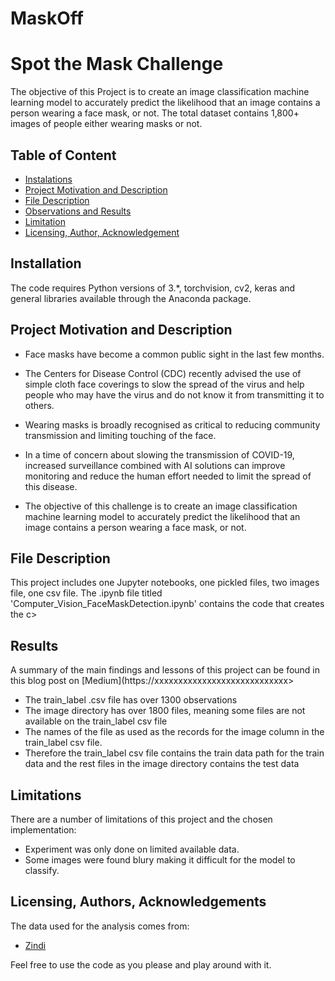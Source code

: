 # MaskOff
# Spot the Mask Challenge

The objective of this Project is to create an image classification machine learning model to accurately predict the likelihood that an image contains a person wearing a face mask, or not. The total dataset contains 1,800+ images of people either wearing masks or not.

## Table of Content
* [Instalations](#Installation)
* [Project Motivation and Description](#Motivation)
* [File Description](#Description)
* [Observations and Results](#Results)
* [Limitation](#Limitation)
* [Licensing, Author, Acknowledgement](#Licensing)

## Installation
The code requires Python versions of 3.*, torchvision, cv2, keras and general libraries available through the Anaconda package.

## Project Motivation and Description <a name="motivation"></a>
* Face masks have become a common public sight in the last few months. 
* The Centers for Disease Control (CDC) recently advised the use of simple cloth face coverings to slow the spread of the virus and help people who may have the virus and do not know it from transmitting it to others. 
* Wearing masks is broadly recognised as critical to reducing community transmission and limiting touching of the face.

* In a time of concern about slowing the transmission of COVID-19, increased surveillance combined with AI solutions can improve monitoring and reduce the human effort needed to limit the spread of this disease. 

* The objective of this challenge is to create an image classification machine learning model to accurately predict the likelihood that an image contains a person wearing a face mask, or not.

## File Description <a name="description"></a>
This project includes one Jupyter notebooks, one pickled files, two images file,  one csv file. The .ipynb file titled 'Computer_Vision_FaceMaskDetection.ipynb' contains the code that creates the c>


## Results
A summary of the main findings and lessons of this project can be found in this blog post on [Medium](https://xxxxxxxxxxxxxxxxxxxxxxxxxxxx>

* The train_label .csv file has over 1300 observations
* The image directory has over 1800 files, meaning some files are not available on the train_label csv file
* The names of the file as used as the records for the image column in the train_label csv file.
* Therefore the train_label csv file contains the train data path for the train data and the rest files in the image directory contains the test data


## Limitations
There are a number of limitations of this project and the chosen implementation:
* Experiment was only done on limited available data.
* Some images were found blury making it difficult for the model to classify.

## Licensing, Authors, Acknowledgements <a name="licensing"></a>
The data used for the analysis comes from:
* [Zindi](https://zindi.africa/competitions/spot-the-mask)

Feel free to use the code as you please and play around with it.

